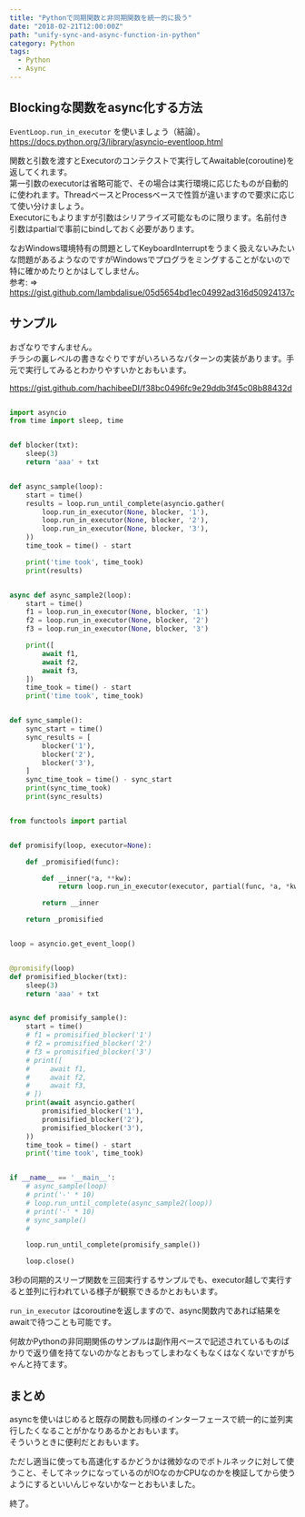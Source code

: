 ```yaml
---
title: "Pythonで同期関数と非同期関数を統一的に扱う"
date: "2018-02-21T12:00:00Z"
path: "unify-sync-and-async-function-in-python"
category: Python
tags:
  - Python
  - Async
---
```



## Blockingな関数をasync化する方法

`EventLoop.run_in_executor` を使いましょう（結論）。  
https://docs.python.org/3/library/asyncio-eventloop.html

関数と引数を渡すとExecutorのコンテクストで実行してAwaitable(coroutine)を返してくれます。  
第一引数のexecutorは省略可能で、その場合は実行環境に応じたものが自動的に使われます。ThreadベースとProcessベースで性質が違いますので要求に応じて使い分けましょう。  
Executorにもよりますが引数はシリアライズ可能なものに限ります。名前付き引数はpartialで事前にbindしておく必要があります。

なおWindows環境特有の問題としてKeyboardInterruptをうまく扱えないみたいな問題があるようなのですがWindowsでプログラをミングすることがないので特に確かめたりとかはしてしません。  
参考: => https://gist.github.com/lambdalisue/05d5654bd1ec04992ad316d50924137c


## サンプル

おざなりですんません。  
チラシの裏レベルの書きなぐりですがいろいろなパターンの実装があります。手元で実行してみるとわかりやすいかとおもいます。

https://gist.github.com/hachibeeDI/f38bc0496fc9e29ddb3f45c08b88432d

```python

import asyncio
from time import sleep, time


def blocker(txt):
    sleep(3)
    return 'aaa' + txt


def async_sample(loop):
    start = time()
    results = loop.run_until_complete(asyncio.gather(
        loop.run_in_executor(None, blocker, '1'),
        loop.run_in_executor(None, blocker, '2'),
        loop.run_in_executor(None, blocker, '3'),
    ))
    time_took = time() - start

    print('time took', time_took)
    print(results)


async def async_sample2(loop):
    start = time()
    f1 = loop.run_in_executor(None, blocker, '1')
    f2 = loop.run_in_executor(None, blocker, '2')
    f3 = loop.run_in_executor(None, blocker, '3')

    print([
        await f1,
        await f2,
        await f3,
    ])
    time_took = time() - start
    print('time took', time_took)


def sync_sample():
    sync_start = time()
    sync_results = [
        blocker('1'),
        blocker('2'),
        blocker('3'),
    ]
    sync_time_took = time() - sync_start
    print(sync_time_took)
    print(sync_results)


from functools import partial


def promisify(loop, executor=None):

    def _promisified(func):

        def __inner(*a, **kw):
            return loop.run_in_executor(executor, partial(func, *a, *kw))

        return __inner

    return _promisified


loop = asyncio.get_event_loop()


@promisify(loop)
def promisified_blocker(txt):
    sleep(3)
    return 'aaa' + txt


async def promisify_sample():
    start = time()
    # f1 = promisified_blocker('1')
    # f2 = promisified_blocker('2')
    # f3 = promisified_blocker('3')
    # print([
    #     await f1,
    #     await f2,
    #     await f3,
    # ])
    print(await asyncio.gather(
        promisified_blocker('1'),
        promisified_blocker('2'),
        promisified_blocker('3'),
    ))
    time_took = time() - start
    print('time took', time_took)


if __name__ == '__main__':
    # async_sample(loop)
    # print('-' * 10)
    # loop.run_until_complete(async_sample2(loop))
    # print('-' * 10)
    # sync_sample()
    #

    loop.run_until_complete(promisify_sample())

    loop.close()

```


3秒の同期的スリープ関数を三回実行するサンプルでも、executor越しで実行すると並列に行われている様子が観察できるかとおもいます。

`run_in_executor` はcoroutineを返しますので、async関数内であれば結果をawaitで待つことも可能です。

何故かPythonの非同期関係のサンプルは副作用ベースで記述されているものばかりで返り値を持てないのかなとおもってしまわなくもなくはなくないですがちゃんと持てます。


## まとめ

asyncを使いはじめると既存の関数も同様のインターフェースで統一的に並列実行したくなることがかなりあるかとおもいます。  
そういうときに便利だとおもいます。

ただし適当に使っても高速化するかどうかは微妙なのでボトルネックに対して使うこと、そしてネックになっているのがIOなのかCPUなのかを検証してから使うようにするといいんじゃないかなーとおもいました。

終了。
